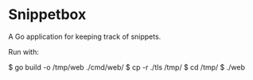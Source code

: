 # Snippetbox

A Go application for keeping track of snippets.

Run with:

$ go build -o /tmp/web ./cmd/web/
$ cp -r ./tls /tmp/
$ cd /tmp/
$ ./web
